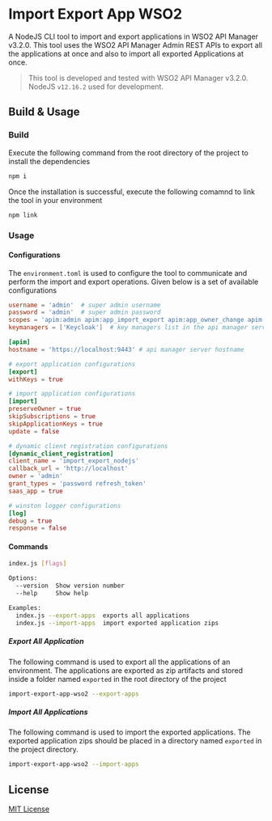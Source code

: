 # Import Export App WSO2

A NodeJS CLI tool to import and export applications in WSO2 API Manager v3.2.0. This tool uses the WSO2 API Manager Admin REST APIs to export all the applications at once and also to import all exported Applications at once.

> This tool is developed and tested with WSO2 API Manager v3.2.0. NodeJS `v12.16.2` used for development.

## Build & Usage

### Build

Execute the following command from the root directory of the project to install the dependencies

```sh
npm i
```

Once the installation is successful, execute the following comamnd to link the tool in your environment

```sh
npm link
```

### Usage

#### Configurations

The `environment.toml` is used to configure the tool to communicate and perform the import and export operations. Given below is a set of available configurations

```toml
username = 'admin'  # super admin username
password = 'admin'  # super admin password
scopes = 'apim:admin apim:app_import_export apim:app_owner_change apim:subscribe apim:app_manage'
keymanagers = ['Keycloak']  # key managers list in the api manager server

[apim]
hostname = 'https://localhost:9443' # api manager server hostname

# export application configurations
[export]
withKeys = true

# import application configurations
[import]
preserveOwner = true
skipSubscriptions = true
skipApplicationKeys = true
update = false

# dynamic client registration configurations
[dynamic_client_registration]
client_name = 'import_export_nodejs'
callback_url = 'http://localhost'
owner = 'admin'
grant_types = 'password refresh_token'
saas_app = true

# winston logger configurations
[log]
debug = true
response = false
```

#### Commands

```sh
index.js [flags]

Options:
  --version  Show version number                                       [boolean]
  --help     Show help                                                 [boolean]

Examples:
  index.js --export-apps  exports all applications
  index.js --import-apps  import exported application zips
```

##### Export All Application

The following command is used to export all the applications of an environment. The applications are exported as zip artifacts and stored inside a folder named `exported` in the root directory of the project

```sh
import-export-app-wso2 --export-apps
```

##### Import All Applications

The following command is used to import the exported applications. The exported application zips should be placed in a directory named `exported` in the project directory.

```sh
import-export-app-wso2 --import-apps
```

## License

[MIT License](LICENSE)
